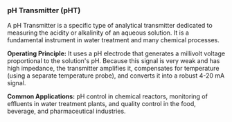 ### pH Transmitter (pHT)
A pH Transmitter is a specific type of analytical transmitter dedicated to measuring the acidity or alkalinity of an aqueous solution. It is a fundamental instrument in water treatment and many chemical processes.

**Operating Principle:** It uses a pH electrode that generates a millivolt voltage proportional to the solution's pH. Because this signal is very weak and has high impedance, the transmitter amplifies it, compensates for temperature (using a separate temperature probe), and converts it into a robust 4-20 mA signal.

**Common Applications:** pH control in chemical reactors, monitoring of effluents in water treatment plants, and quality control in the food, beverage, and pharmaceutical industries.
